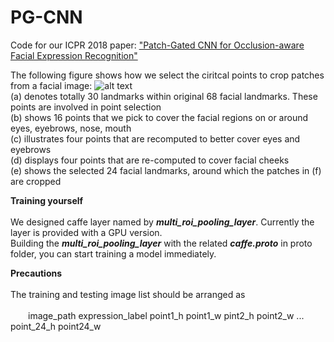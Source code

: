 # PG-CNN
Code for our ICPR 2018 paper: ["Patch-Gated CNN for Occlusion-aware Facial Expression Recognition"](http://vipl.ict.ac.cn/uploadfile/upload/2018092516364248.pdf)

The following figure shows how we select the ciritcal points to crop patches from a facial image:
![alt text](https://github.com/mysee1989/PG-CNN/blob/master/img/point.png)   
(a) denotes totally 30 landmarks within original 68 facial landmarks. These points are involved in point selection   
(b) shows 16 points that we pick to cover the facial regions on or around eyes, eyebrows, nose, mouth   
(c) illustrates four points that are recomputed to better cover eyes and eyebrows   
(d) displays four points that are re-computed to cover facial cheeks   
(e) shows the selected 24 facial landmarks, around which the patches in (f) are cropped   


**Training yourself**       
<br />We designed caffe layer named by ***multi_roi_pooling_layer***. Currently the layer is provided with a GPU version.   
Building the ***multi_roi_pooling_layer*** with the related ***caffe.proto*** in proto folder, you can start training a model immediately.

**Precautions**       
<br />The training and testing image list should be arranged as    
 <br />&emsp;&emsp;image_path  expression_label  point1_h  point1_w  pint2_h point2_w  ...   point_24_h  point24_w   
